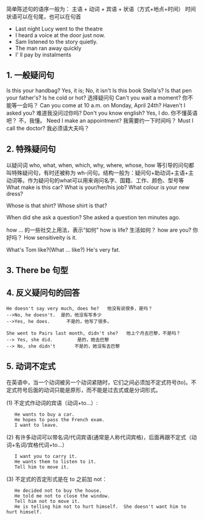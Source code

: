 简单陈述句的语序一般为：
主语 + 动词 + 宾语 + 状语（方式+地点+时间）
时间状语可以在句尾，也可以在句首

- Last night Lucy went to the theatre
- I heard a voice at the door just now.
- Sam listened to the story quietly.
- The man ran away quickly
- I' ll pay by instalments

## 1. 一般疑问句
Is this your handbag?
Yes, it is; No, it isn't
Is this book Stella's?
Is that pen your father's?
Is he cold or hot?   选择疑问句
Can't you wait a moment?    你不能等一会吗？
Can you come at 10 a.m. on Monday, April 24th?
Haven't I asked you?  难道我没问过你吗?
Don't you know english?  Yes, I do.
你不懂英语吧？ 不，我懂。
Need I make an appointment?  我需要约一下时间吗？
Must I  call the doctor?    我必须请大夫吗？

## 2. 特殊疑问句
以疑问词 who, what, when, which, why, where, whose, how 等引导的问句都叫特殊疑问句，有时还被称为 wh-问句。结构一般为：疑问句+助动词+主语+主动词等。作为疑问句的what可以用来询问名字、国籍、工作、颜色、型号等
What make is this car?
What is your/her/his job?
What colour is your new dress?

Whose is that shirt?
Whose shirt is that?

When did she ask a question?
She asked a question ten minutes ago.

how ... 的一些社交上用法，表示“如何”
how is life? 生活如何？
how are you? 你好吗？
How sensitiveity is it.

What's Tom like?(What ... like?)      He's very fat.

## 3. There be 句型

## 4. 反义疑问句的回答
    He doesn't say very much, does he?   他没有说很多，是吗？
    -->No, he doesn't.  是的，他没有写多少
    -->Yes, he does.      不是的，他写了很多。

    She went to Pairs last month, didn't she?   他上个月去巴黎，不是吗？
    --> Yes, she did.         是的，她去巴黎
    --> No, she didn't       不是的，她没有去巴黎

## 5. 动词不定式
在英语中，当一个动词被另一个动词紧随时，它们之间必须加不定式符号(to)。不定式符号后面的动词只能是原形，而不能是过去式或是分词形式。

(1) 不定式作动词的宾语（动词+to...）:

       He wants to buy a car.
       He hopes to pass the French exam.
       I want to leave.

(2) 有许多动词可以带名词/代词宾语(通常是人称代词宾格)，后面再跟不定式（动词+名词/宾格代词+to...）

       I want you to carry it.
       He wants them to listen to it.
       Tell him to move it.

(3) 不定式的否定形式是在 to 之前加 not：

       He decided not to buy the house.
       He told me not to close the window.
       Tell him not to move it.
       He is telling him not to hurt himself.  She doesn't want him to hurt himself.
